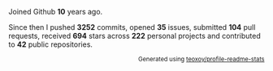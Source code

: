 Joined Github **10** years ago.

Since then I pushed **3252** commits, opened **35** issues, submitted **104** pull requests, received **694** stars across **222** personal projects and contributed to **42** public repositories.

<p align="right"><sub>Generated using <a href="https://github.com/marketplace/actions/profile-readme-stats">teoxoy/profile-readme-stats</a></sub></p>
